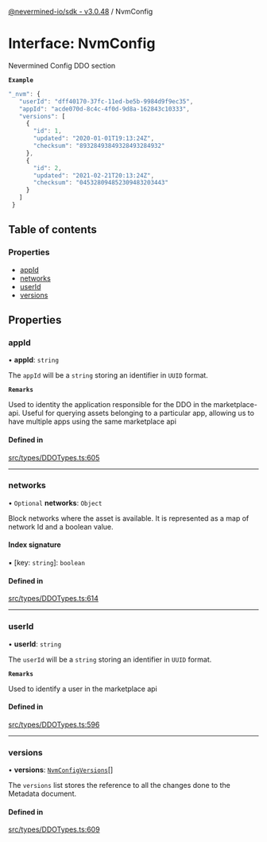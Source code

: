 [@nevermined-io/sdk - v3.0.48](../code-reference.md) / NvmConfig

# Interface: NvmConfig

Nevermined Config DDO section

**`Example`**

```ts
"_nvm": {
   "userId": "dff40170-37fc-11ed-be5b-9984d9f9ec35",
   "appId": "acde070d-8c4c-4f0d-9d8a-162843c10333",
   "versions": [
     {
       "id": 1,
       "updated": "2020-01-01T19:13:24Z",
       "checksum": "89328493849328493284932"
     },
     {
       "id": 2,
       "updated": "2021-02-21T20:13:24Z",
       "checksum": "045328094852309483203443"
     }
   ]
 }
```

## Table of contents

### Properties

- [appId](NvmConfig.md#appid)
- [networks](NvmConfig.md#networks)
- [userId](NvmConfig.md#userid)
- [versions](NvmConfig.md#versions)

## Properties

### appId

• **appId**: `string`

The `appId` will be a `string` storing an identifier in `UUID` format.

**`Remarks`**

Used to identity the application responsible for the DDO in the marketplace-api.
Useful for querying assets belonging to a particular app, allowing us to have multiple
apps using the same marketplace api

#### Defined in

[src/types/DDOTypes.ts:605](https://github.com/nevermined-io/sdk-js/blob/3dcdc40df4b696818df973436cd5db5f9720688a/src/types/DDOTypes.ts#L605)

---

### networks

• `Optional` **networks**: `Object`

Block networks where the asset is available. It is represented as a map of network Id and a boolean value.

#### Index signature

▪ [key: `string`]: `boolean`

#### Defined in

[src/types/DDOTypes.ts:614](https://github.com/nevermined-io/sdk-js/blob/3dcdc40df4b696818df973436cd5db5f9720688a/src/types/DDOTypes.ts#L614)

---

### userId

• **userId**: `string`

The `userId` will be a `string` storing an identifier in `UUID` format.

**`Remarks`**

Used to identify a user in the marketplace api

#### Defined in

[src/types/DDOTypes.ts:596](https://github.com/nevermined-io/sdk-js/blob/3dcdc40df4b696818df973436cd5db5f9720688a/src/types/DDOTypes.ts#L596)

---

### versions

• **versions**: [`NvmConfigVersions`](NvmConfigVersions.md)[]

The `versions` list stores the reference to all the changes done to the Metadata document.

#### Defined in

[src/types/DDOTypes.ts:609](https://github.com/nevermined-io/sdk-js/blob/3dcdc40df4b696818df973436cd5db5f9720688a/src/types/DDOTypes.ts#L609)
